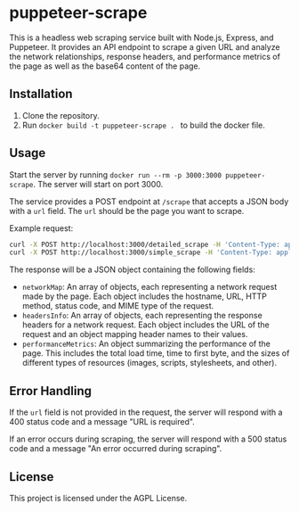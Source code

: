 # puppeteer-scrape

This is a headless web scraping service built with Node.js, Express, and Puppeteer. It provides an API endpoint to scrape a given URL and analyze the network relationships, response headers, and performance metrics of the page as well as the base64 content of the page.

## Installation

1. Clone the repository.
2. Run `docker build -t puppeteer-scrape . ` to build the docker file.

## Usage

Start the server by running `docker run --rm -p 3000:3000 puppeteer-scrape`. The server will start on port 3000.

The service provides a POST endpoint at `/scrape` that accepts a JSON body with a `url` field. The `url` should be the page you want to scrape.

Example request:

```sh
curl -X POST http://localhost:3000/detailed_scrape -H 'Content-Type: application/json' -d '{"url": "https://www.example.com"}'
curl -X POST http://localhost:3000/simple_scrape -H 'Content-Type: application/json' -d '{"url": "https://www.example.com"}'

```

The response will be a JSON object containing the following fields:

- `networkMap`: An array of objects, each representing a network request made by the page. Each object includes the hostname, URL, HTTP method, status code, and MIME type of the request.
- `headersInfo`: An array of objects, each representing the response headers for a network request. Each object includes the URL of the request and an object mapping header names to their values.
- `performanceMetrics`: An object summarizing the performance of the page. This includes the total load time, time to first byte, and the sizes of different types of resources (images, scripts, stylesheets, and other).

## Error Handling

If the `url` field is not provided in the request, the server will respond with a 400 status code and a message "URL is required".

If an error occurs during scraping, the server will respond with a 500 status code and a message "An error occurred during scraping".

## License

This project is licensed under the AGPL License.